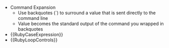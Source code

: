 * Command Expansion
  * Use backquotes (`) to surround a value that is sent directly to the command line
  * Value becomes the standard output of the command you wrapped in backquotes
* {{RubyCaseExpression}}
* {{RubyLoopControls}}